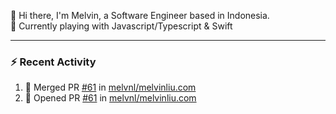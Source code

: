 👋 Hi there, I'm Melvin, a Software Engineer based in Indonesia.  
🧰 Currently playing with Javascript/Typescript & Swift

---

### :zap: Recent Activity

<!--START_SECTION:activity-->
1. 🎉 Merged PR [#61](https://github.com/melvnl/melvinliu.com/pull/61) in [melvnl/melvinliu.com](https://github.com/melvnl/melvinliu.com)
2. 💪 Opened PR [#61](https://github.com/melvnl/melvinliu.com/pull/61) in [melvnl/melvinliu.com](https://github.com/melvnl/melvinliu.com)
<!--END_SECTION:activity-->
